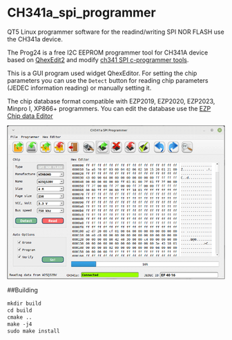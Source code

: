 # CH341a_spi_programmer
QT5 Linux programmer software for the readind/writing SPI NOR FLASH use the CH341a device.

The Prog24 is a free I2C EEPROM programmer tool for CH341A device based on [QhexEdit2](https://github.com/Simsys/qhexedit2) and
modify [ch341 SPI c-programmer tools](https://github.com/setarcos/ch341prog).

This is a GUI program used widget QhexEditor. For setting the chip parameters you can use the `Detect` button for reading chip parameters (JEDEC information reading) or manually setting it.

The chip database format compatible with EZP2019, EZP2020, EZP2023, Minpro I, XP866+ programmers. You can edit the database use the [EZP Chip data Editor](https://github.com/bigbigmdm/EZP2019-EZP2025_chip_data_editor)

![CH341A EEPROM programmer](img/ch341_spi_programmer.png)

##Building
```
mkdir build
cd build
cmake ..
make -j4
sudo make install
```


